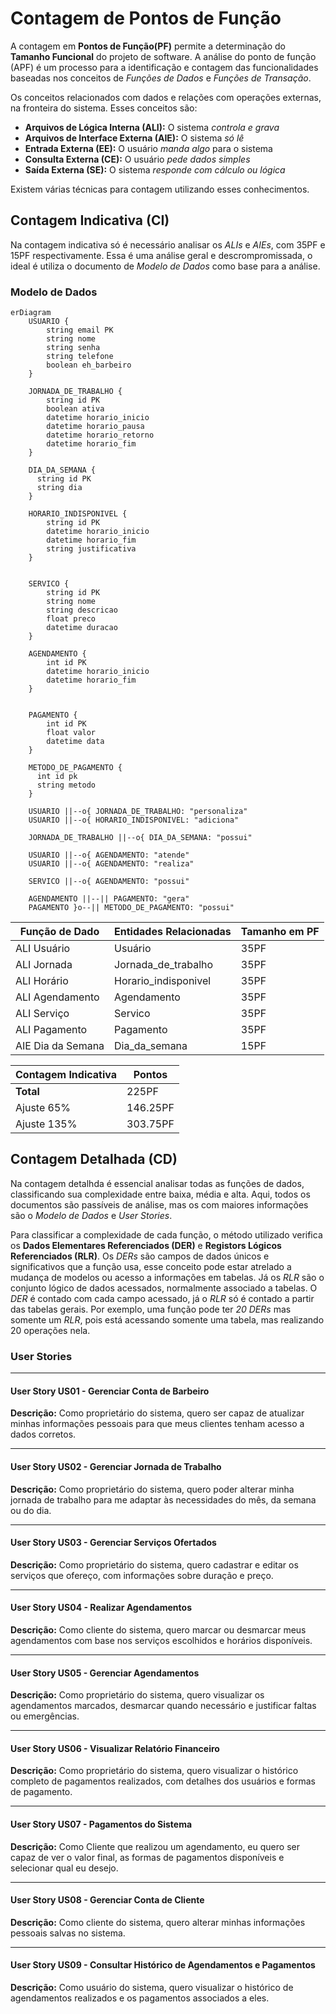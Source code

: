 # Contagem de Pontos de Função

A contagem em **Pontos de Função(PF)** permite a determinação do **Tamanho Funcional** do projeto de software. A análise do ponto de função (APF) é um processo para a identificação e contagem das funcionalidades baseadas nos conceitos de _Funções de Dados_ e _Funções de Transação_.

Os conceitos relacionados com dados e relações com operações externas, na fronteira do sistema. Esses conceitos são:

- **Arquivos de Lógica Interna (ALI):** O sistema _controla e grava_
- **Arquivos de Interface Externa (AIE):** O sistema _só lê_
- **Entrada Externa (EE):** O usuário _manda algo_ para o sistema
- **Consulta Externa (CE):** O usuário _pede dados simples_
- **Saída Externa (SE):** O sistema _responde com cálculo ou lógica_

Existem várias técnicas para contagem utilizando esses conhecimentos.

## Contagem Indicativa (CI)

Na contagem indicativa só é necessário analisar os _ALIs_ e _AIEs_, com 35PF e 15PF respectivamente. Essa é uma análise geral e descrompromissada, o ideal é utiliza o documento de _Modelo de Dados_ como base para a análise.

### Modelo de Dados

```mermaid
erDiagram
    USUARIO {
        string email PK
        string nome
        string senha
        string telefone
        boolean eh_barbeiro
    }

    JORNADA_DE_TRABALHO {
        string id PK
        boolean ativa
        datetime horario_inicio
        datetime horario_pausa
        datetime horario_retorno
        datetime horario_fim
    }

    DIA_DA_SEMANA {
      string id PK
      string dia
    }

    HORARIO_INDISPONIVEL {
        string id PK
        datetime horario_inicio
        datetime horario_fim
        string justificativa
    }


    SERVICO {
        string id PK
        string nome
        string descricao
        float preco
        datetime duracao
    }

    AGENDAMENTO {
        int id PK
        datetime horario_inicio
        datetime horario_fim
    }


    PAGAMENTO {
        int id PK
        float valor
        datetime data
    }

    METODO_DE_PAGAMENTO {
      int id pk
      string metodo
    }

    USUARIO ||--o{ JORNADA_DE_TRABALHO: "personaliza"
    USUARIO ||--o{ HORARIO_INDISPONIVEL: "adiciona"

    JORNADA_DE_TRABALHO ||--o{ DIA_DA_SEMANA: "possui"

    USUARIO ||--o{ AGENDAMENTO: "atende"
    USUARIO ||--o{ AGENDAMENTO: "realiza"

    SERVICO ||--o{ AGENDAMENTO: "possui"

    AGENDAMENTO ||--|| PAGAMENTO: "gera"
    PAGAMENTO }o--|| METODO_DE_PAGAMENTO: "possui"

```

| Função de Dado    | Entidades Relacionadas | Tamanho em PF |
| ----------------- | ---------------------- | ------------- |
| ALI Usuário       | Usuário                | 35PF          |
| ALI Jornada       | Jornada_de_trabalho    | 35PF          |
| ALI Horário       | Horario_indisponivel   | 35PF          |
| ALI Agendamento   | Agendamento            | 35PF          |
| ALI Serviço       | Servico                | 35PF          |
| ALI Pagamento     | Pagamento              | 35PF          |
| AIE Dia da Semana | Dia_da_semana          | 15PF          |

| Contagem Indicativa | Pontos   |
| ------------------- | -------- |
| **Total**           | 225PF    |
| Ajuste 65%          | 146.25PF |
| Ajuste 135%         | 303.75PF |

## Contagem Detalhada (CD)

Na contagem detalhda é essencial analisar todas as funções de dados, classificando sua complexidade entre baixa, média e alta. Aqui, todos os documentos são passíveis de análise, mas os com maiores informações são o _Modelo de Dados_ e _User Stories_.

Para classificar a complexidade de cada função, o método utilizado verifica os **Dados Elementares Referenciados (DER)** e **Registors Lógicos Referenciados (RLR)**. Os _DERs_ são campos de dados únicos e significativos que a função usa, esse conceito pode estar atrelado a mudança de modelos ou acesso a informações em tabelas. Já os _RLR_ são o conjunto lógico de dados acessados, normalmente associado a tabelas. O _DER_ é contado com cada campo acessado, já o _RLR_ só é contado a partir das tabelas gerais. Por exemplo, uma função pode ter _20 DERs_ mas somente um _RLR_, pois está acessando somente uma tabela, mas realizando 20 operações nela.

### User Stories

---

#### User Story US01 - Gerenciar Conta de Barbeiro

**Descrição:** Como proprietário do sistema, quero ser capaz de atualizar minhas informações pessoais para que meus clientes tenham acesso a dados corretos.

---

#### User Story US02 - Gerenciar Jornada de Trabalho

**Descrição:** Como proprietário do sistema, quero poder alterar minha jornada de trabalho para me adaptar às necessidades do mês, da semana ou do dia.

---

#### User Story US03 - Gerenciar Serviços Ofertados

**Descrição:** Como proprietário do sistema, quero cadastrar e editar os serviços que ofereço, com informações sobre duração e preço.

---

#### User Story US04 - Realizar Agendamentos

**Descrição:** Como cliente do sistema, quero marcar ou desmarcar meus agendamentos com base nos serviços escolhidos e horários disponíveis.

---

#### User Story US05 - Gerenciar Agendamentos

**Descrição:** Como proprietário do sistema, quero visualizar os agendamentos marcados, desmarcar quando necessário e justificar faltas ou emergências.

---

#### User Story US06 - Visualizar Relatório Financeiro

**Descrição:** Como proprietário do sistema, quero visualizar o histórico completo de pagamentos realizados, com detalhes dos usuários e formas de pagamento.

---

#### User Story US07 - Pagamentos do Sistema

**Descrição:** Como Cliente que realizou um agendamento, eu quero ser capaz de ver o valor final, as formas de pagamentos disponíveis e selecionar qual eu desejo.

---

#### User Story US08 - Gerenciar Conta de Cliente

**Descrição:** Como cliente do sistema, quero alterar minhas informações pessoais salvas no sistema.

---

#### User Story US09 - Consultar Histórico de Agendamentos e Pagamentos

**Descrição:** Como usuário do sistema, quero visualizar o histórico de agendamentos realizados e os pagamentos associados a eles.
